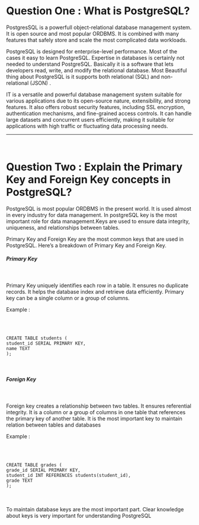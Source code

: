 <h1>Question One : What is PostgreSQL?</h1>
<p>
PostgresSQL is a powerfull object-relational database management system. It is open source and most popular ORDBMS. It is combined with many features that safely store and scale the most complicated data workloads. <br>

PostgreSQL is designed for enterprise-level performance. Most of the cases it easy to learn PostgreSQL. Expertise in databases is certainly not needed to understand PostgreSQL. Basically it is a software that lets developers read, write, and modify the relational database. Most Beautiful thing about PostgreSQL is it supports both relational (SQL) and non-relational (JSON) . <br>

IT is a versatile and powerful database management system suitable for various applications due to its open-source nature, extensibility, and strong features. It also offers robust security features, including SSL encryption, authentication mechanisms, and fine-grained access controls. It can handle large datasets and concurrent users efficiently, making it suitable for applications with high traffic or fluctuating data processing needs. 
</p>
<hr>
<br>
<h1>Question Two : Explain the Primary Key and Foreign Key concepts in PostgreSQL?</h1>
<p>
PostgreSQL is most popular ORDBMS in the present world. It is used almost in every industry for data management. In postgreSQL key is the most important role for data management.Keys are used to ensure data integrity, uniqueness, and relationships between tables. <br>

Primary Key and Foreign Key are the most common keys that are used in PostgreSQL. Here’s a breakdown of Primary Key and Foreign Key. <br></p>



<h5>Primary Key</h5><br>
<p>
Primary Key uniquely identifies each row in a table. It ensures no duplicate records. It helps the database index and retrieve data efficiently. Primary key can be a single column or a group of columns. <br>

Example : 
</p>
<br>
<br>
<code>
CREATE TABLE students (
student_id SERIAL PRIMARY KEY,
name TEXT
);
</code>
<br>
<br>
<h5>Foreign Key</h5><br>
<p>
Foreign key creates a relationship between two tables. It ensures referential integrity. It is a column or a group of columns in one table that references the primary key of another table. It is the most important key to maintain relation between tables and databases <br>

Example : 
</p>
<br>
<br>
<code>
CREATE TABLE grades (
grade_id SERIAL PRIMARY KEY,
student_id INT REFERENCES students(student_id),
grade TEXT
);
</code>
<br>
<br>
<p>To maintain database keys are the most important part. Clear knowledge about keys is very important for understanding PostgreSQL</p>
<br>
